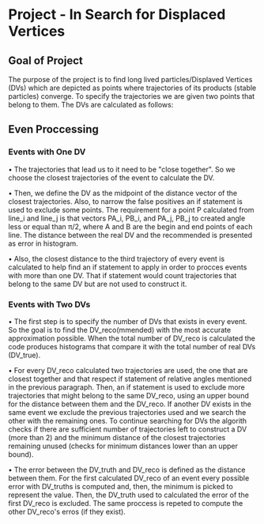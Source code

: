 # Project - In Search for Displaced Vertices

## Goal of Project

The purpose of the project is to find long lived particles/Displaved Vertices (DVs) which are depicted as points where
trajectories of its products (stable particles) converge. To specify the trajectories we are given two points that belong to them. The DVs 
are calculated as follows:

## Even Proccessing

### Events with One DV

  • The trajectories that lead us to it need to be "close together". So we choose the closest trajectories of the event
  to calculate the DV.

  • Then, we define the DV as the midpoint of the distance vector of the closest trajectories. Also, to narrow the false 
  positives an if statement is used to exclude some points. The requirement for a point P calculated from line_i and line_j
  is that vectors PA_i, PB_i, and PA_j, PB_j to created angle less or equal than π/2, where A and B are the begin and end
  points of each line. The distance between the real DV and the recommended is presented as error in histogram.

  • Also, the closest distance to the third trajectory of every event is calculated to help find an if statement to apply
    in order to procces events with more than one DV. That if statement would count trajectories that belong to the same DV
    but are not used to construct it.
  
### Events with Two DVs

  • The first step is to specify the number of DVs that exists in every event. So the goal is to find the DV_reco(mmended) with the 
    most accurate approximation possible. When the total number of DV_reco is calculated the code produces histograms that compare it
    with the total number of real DVs (DV_true).

  • For every DV_reco calculated two trajectories are used, the one that are closest together and that respect if statement of relative
    angles mentioned in the previous paragraph. Then, an if statement is used to exclude more trajectories that might belong to the same
    DV_reco, using an upper bound for the distance between them and the DV_reco. If another DV exists in the same event we exclude the 
    previous trajectories used and we search the other with the remaining ones. To continue searching for DVs the algorith checks if there
    are sufficient number of trajectories left to construct a DV (more than 2) and the minimum distance of the closest trajectories remaining
    unused (checks for minimum distances lower than an upper bound).

  • The error between the DV_truth and DV_reco is defined as the distance between them. For the first calculated DV_reco of an event 
    every possible error with DV_truths is computed and, then, the minimum is picked to represent the value. Then, the DV_truth used to 
    calculated the error of the first DV_reco is excluded. The same proccess is repeted to compute the other DV_reco's erros (if they exist).
